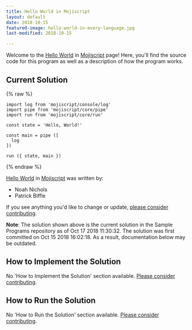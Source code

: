 ```yaml
---
title: Hello World in Mojiscript
layout: default
date: 2018-10-15
featured-image: hello-world-in-every-language.jpg
last-modified: 2018-10-15

---
```


Welcome to the [Hello World](https://rzuckerm.github.io/sample-programs-website-copy/projects/hello-world) in [Mojiscript](https://rzuckerm.github.io/sample-programs-website-copy/languages/mojiscript) page! Here, you'll find the source code for this program as well as a description of how the program works.

## Current Solution

{% raw %}

```mojiscript
import log from 'mojiscript/console/log'
import pipe from 'mojiscript/core/pipe'
import run from 'mojiscript/core/run'

const state = 'Hello, World!'

const main = pipe ([
  log
])

run ({ state, main })
```

{% endraw %}

[Hello World](https://rzuckerm.github.io/sample-programs-website-copy/projects/hello-world) in [Mojiscript](https://rzuckerm.github.io/sample-programs-website-copy/languages/mojiscript) was written by:

- Noah Nichols
- Patrick Biffle

If you see anything you'd like to change or update, [please consider contributing](https://github.com/TheRenegadeCoder/sample-programs).

**Note**: The solution shown above is the current solution in the Sample Programs repository as of Oct 17 2018 11:30:32. The solution was first committed on Oct 15 2018 16:02:18. As a result, documentation below may be outdated.

## How to Implement the Solution

No 'How to Implement the Solution' section available. [Please consider contributing](https://github.com/TheRenegadeCoder/sample-programs-website).

## How to Run the Solution

No 'How to Run the Solution' section available. [Please consider contributing](https://github.com/TheRenegadeCoder/sample-programs-website).